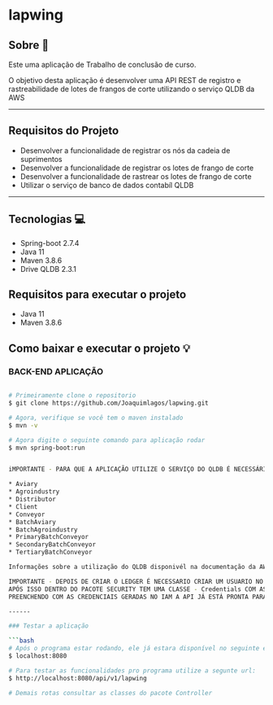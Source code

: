 # lapwing

## Sobre 📰

Este uma aplicação de Trabalho de conclusão de curso.

O objetivo desta aplicação é desenvolver uma API REST de registro e rastreabilidade de lotes de frangos de corte utilizando o serviço QLDB da AWS

------

## Requisitos do Projeto

* Desenvolver a funcionalidade de registrar os nós da cadeia de suprimentos
* Desenvolver a funcionalidade de registrar os lotes de frango de corte
* Desenvolver a funcionalidade de rastrear os lotes de frango de corte
* Utilizar o serviço de banco de dados contabíl QLDB

------

## Tecnologias 💻

- Spring-boot 2.7.4
- Java 11
- Maven 3.8.6
- Drive QLDB 2.3.1

## Requisitos para executar o projeto

- Java 11 
- Maven 3.8.6

## Como baixar e executar o projeto 💡

### BACK-END APLICAÇÃO
```bash

# Primeiramente clone o repositorio
$ git clone https://github.com/Joaquimlagos/lapwing.git

# Agora, verifique se você tem o maven instalado
$ mvn -v

# Agora digite o seguinte comando para aplicação rodar
$ mvn spring-boot:run 


iMPORTANTE - PARA QUE A APLICAÇÃO UTILIZE O SERVIÇO DO QLDB É NECESSÁRIO CRIAR UM LEDGER DENTRO DA AWS COM AS SEGUINTES TABELAS

* Aviary
* Agroindustry
* Distributor
* Client
* Conveyor
* BatchAviary
* BatchAgroindustry
* PrimaryBatchConveyor
* SecondaryBatchConveyor
* TertiaryBatchConveyor

Informações sobre a utilização do QLDB disponivél na documentação da AWS - https://docs.aws.amazon.com/qldb/latest/developerguide/getting-started.java.step-1.html

IMPORTANTE - DEPOIS DE CRIAR O LEDGER É NECESSARIO CRIAR UM USUARIO NO SERVIÇO IAM COM AS PERMISSÕES PARA ACESSAR O SERVIÇO DO QLDB,
APÓS ISSO DENTRO DO PACOTE SECURITY TEM UMA CLASSE - Credentials COM AS CHAVES ( aws_key ) E ( aws_secret ),
PREENCHENDO COM AS CREDENCIAIS GERADAS NO IAM A API JÁ ESTÁ PRONTA PARA SER UTILIZADA

------

### Testar a aplicação

```bash
# Após o programa estar rodando, ele já estara disponível no seguinte endereço:
$ localhost:8080

# Para testar as funcionalidades pro programa utilize a segunte url:
$ http://localhost:8080/api/v1/lapwing

# Demais rotas consultar as classes do pacote Controller

```



